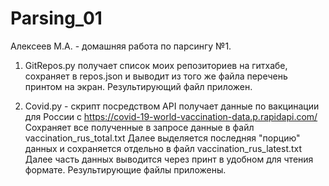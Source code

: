 # Parsing_01

Алексеев М.А. - домашняя работа по парсингу №1.

1. GitRepos.py получает список моих репозиториев на гитхабе, сохраняет в repos.json и выводит из того же файла перечень принтом на экран.
Результирующий файл приложен.

2. Covid.py - скрипт посредством API получает данные по вакцинации для России с https://covid-19-world-vaccination-data.p.rapidapi.com/
Сохраняет все полученные в запросе данные в файл vaccination_rus_total.txt 
Далее выделяется последняя "порцию" данных и сохраняется отдельно в файл vaccination_rus_latest.txt 
Далее часть данных выводится через принт в удобном для чтения формате.
Результирующие файлы приложены.

